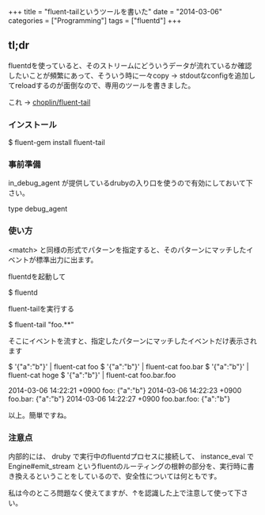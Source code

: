 +++
title = "fluent-tailというツールを書いた"
date = "2014-03-06"
categories = ["Programming"]
tags = ["fluentd"]
+++

tl;dr
-----

fluentdを使っていると、そのストリームにどういうデータが流れているか確認したいことが頻繁にあって、そういう時に一々copy -&gt; stdoutなconfigを追加してreloadするのが面倒なので、専用のツールを書きました。

これ -&gt; [choplin/fluent-tail](https://github.com/choplin/fluent-tail)

### インストール

$ fluent-gem install fluent-tail

### 事前準備

in_debug_agent が提供しているdrubyの入り口を使うので有効にしておいて下さい。

<source>
type debug_agent
</source>

### 使い方

&lt;match&gt; と同様の形式でパターンを指定すると、そのパターンにマッチしたイベントが標準出力に出ます。

fluentdを起動して

$ fluentd

fluent-tailを実行する

$ fluent-tail "foo.**"

そこにイベントを流すと、指定したパターンにマッチしたイベントだけ表示されます

$ '{"a":"b"}' | fluent-cat foo
$ '{"a":"b"}' | fluent-cat foo.bar
$ '{"a":"b"}' | fluent-cat hoge
$ '{"a":"b"}' | fluent-cat foo.bar.foo

2014-03-06 14:22:21 +0900 foo: {"a":"b"}
2014-03-06 14:22:23 +0900 foo.bar: {"a":"b"}
2014-03-06 14:22:27 +0900 foo.bar.foo: {"a":"b"}

以上。簡単ですね。

### 注意点

内部的には、 druby で実行中のfluentdプロセスに接続して、 instance_eval で Engine#emit_stream というfluentのルーティングの根幹の部分を、実行時に書き換えるということをしているので、安全性については何ともです。

私は今のところ問題なく使えてますが、↑を認識した上で注意して使って下さい。
